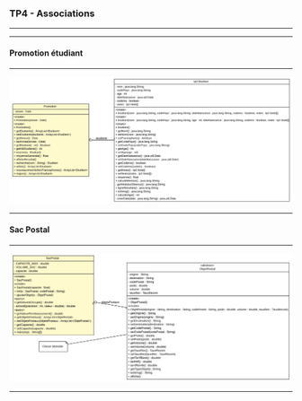 <style>
.reveal img{
        box-shadow: 0px 0px 0px;
}
</style>

### TP4 - Associations
---------------------------
---

#### Promotion étudiant
-------------------------
<img src="uml/Promotion.svg" />

---

#### Sac Postal
-------------------------
<img src="uml/SacPostal.svg" />


---
